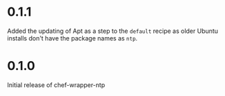 # 0.1.1

Added the updating of Apt as a step to the `default` recipe as older Ubuntu installs don't have the package names as `ntp`.

# 0.1.0

Initial release of chef-wrapper-ntp
